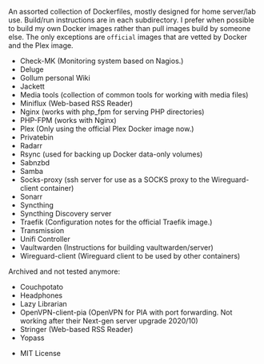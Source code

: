 An assorted collection of Dockerfiles, mostly designed for home server/lab use.
Build/run instructions are in each subdirectory. I prefer when possible to build
my own Docker images rather than pull images build by someone else. The only
exceptions are `official` images that are vetted by Docker and the Plex image.

  - Check-MK (Monitoring system based on Nagios.)
  - Deluge
  - Gollum personal Wiki
  - Jackett
  - Media tools (collection of common tools for working with media files)
  - Miniflux (Web-based RSS Reader)
  - Nginx (works with php_fpm for serving PHP directories)
  - PHP-FPM (works with Nginx)
  - Plex (Only using the official Plex Docker image now.)
  - Privatebin
  - Radarr
  - Rsync (used for backing up Docker data-only volumes)
  - Sabnzbd
  - Samba
  - Socks-proxy (ssh server for use as a SOCKS proxy to the Wireguard-client container)
  - Sonarr
  - Syncthing
  - Syncthing Discovery server
  - Traefik (Configuration notes for the official Traefik image.)
  - Transmission
  - Unifi Controller
  - Vaultwarden (Instructions for building vaultwarden/server)
  - Wireguard-client (Wireguard client to be used by other containers)

Archived and not tested anymore:

  - Couchpotato
  - Headphones
  - Lazy Librarian
  - OpenVPN-client-pia (OpenVPN for PIA with port forwarding. Not working after
    their Next-gen server upgrade 2020/10)
  - Stringer (Web-based RSS Reader)
  - Yopass

* MIT License

